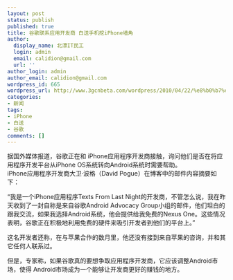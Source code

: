```yaml
---
layout: post
status: publish
published: true
title: 谷歌联系应用开发商 白送手机挖iPhone墙角
author:
  display_name: 北漂IT民工
  login: admin
  email: calidion@gmail.com
  url: ''
author_login: admin
author_email: calidion@gmail.com
wordpress_id: 665
wordpress_url: http://www.3gcnbeta.com/wordpress/2010/04/22/%e8%b0%b7%e6%ad%8c%e8%81%94%e7%b3%bb%e5%ba%94%e7%94%a8%e5%bc%80%e5%8f%91%e5%95%86-%e7%99%bd%e9%80%81%e6%89%8b%e6%9c%ba%e6%8c%96iphone%e5%a2%99%e8%a7%92/
categories:
- 新闻
tags:
- iPhone
- 白送
- 谷歌
comments: []
---
```

<p>据国外媒体报道，谷歌正在和 iPhone应用程序开发商接触，询问他们是否在将应用程序开发平台从iPhone OS系统转向Android系统时需要帮助。<br />
iPhone应用程序开发商大卫&middot;波格（David Pogue）在博客中的邮件内容摘要如下：</p>
<p>&ldquo;我是一个iPhone应用程序Texts From Last Night的开发商，不管怎么说，我在昨天收到了一封自称是来自谷歌Android Advocacy Group小组的邮件，他们坦白的跟我交流，如果我选择Android系统，他会提供给我免费的Nexus One。这些情况表明，谷歌正在积极地利用免费的硬件来吸引开发者到他们的平台上。&rdquo;</p>
<p>这名开发者还称，在与苹果合作的数月里，他还没有接到来自苹果的咨询，并和其它任何人联系过。</p>
<p>但是，专家称，如果谷歌真的要想争取应用程序开发商，它应该调整Android市场，使得 Android市场成为一个能够让开发商更好的赚钱的地方。</p>
